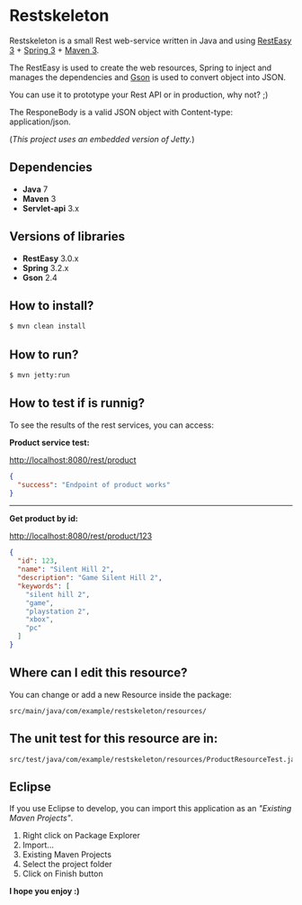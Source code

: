 # Restskeleton
Restskeleton is a small Rest web-service written in Java and using [RestEasy 3](http://resteasy.jboss.org/) + [Spring 3](http://spring.io/) + [Maven 3](https://maven.apache.org/).

The RestEasy is used to create the web resources, Spring to inject and manages the dependencies and [Gson](https://github.com/google/gson) is used to convert object into JSON.

You can use it to prototype your Rest API or in production, why not? ;)

The ResponeBody is a valid JSON object with Content-type: application/json.

(*This project uses an embedded version of Jetty.*)

## Dependencies
* **Java** 7
* **Maven** 3
* **Servlet-api** 3.x

## Versions of libraries
* **RestEasy** 3.0.x
* **Spring** 3.2.x
* **Gson** 2.4

## How to install?
```sh
$ mvn clean install
```

## How to run?
```sh
$ mvn jetty:run
```

## How to test if is runnig?
To see the results of the rest services, you can access:


**Product service test:**

[http://localhost:8080/rest/product](http://localhost:8080/rest/product)
```json
{
  "success": "Endpoint of product works"
}
```

***

**Get product by id:**

[http://localhost:8080/rest/product/123](http://localhost:8080/rest/product/123)
```json
{
  "id": 123,
  "name": "Silent Hill 2",
  "description": "Game Silent Hill 2",
  "keywords": [
    "silent hill 2",
    "game",
    "playstation 2",
    "xbox",
    "pc"
  ]
}
```

## Where can I edit this resource?
You can change or add a new Resource inside the package:
```
src/main/java/com/example/restskeleton/resources/
```

## The unit test for this resource are in:
```
src/test/java/com/example/restskeleton/resources/ProductResourceTest.java
```

## Eclipse
If you use Eclipse to develop, you can import this application as an *"Existing Maven Projects"*.

1. Right click on Package Explorer
1. Import...
1. Existing Maven Projects
1. Select the project folder
1. Click on Finish button

**I hope you enjoy :)**
